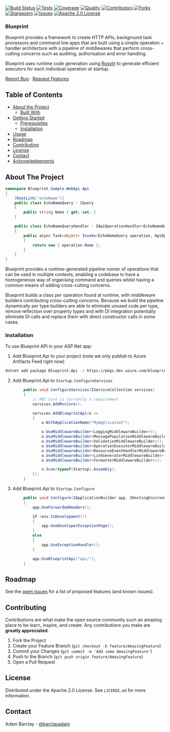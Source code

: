[![Build Status][build-shield]][build-url]
[![Tests][test-shield]][test-url]
[![Coverage][coverage-shield]][coverage-url]
[![Quality][quality-shield]][quality-url]
[![Contributors][contributors-shield]][contributors-url]
[![Forks][forks-shield]][forks-url]
[![Stargazers][stars-shield]][stars-url]
[![Issues][issues-shield]][issues-url]
[![Apache 2.0 License][license-shield]][license-url]

### Blueprint

Blueprint provides a framework to create HTTP APIs, background task processors and command line apps that
are built using a simple operation + handler architecture with a pipeline of middlewares that perform
cross-cutting concerns such as auditing, authorisation and error handling.

Blueprint uses runtime code generation using [Rosyln](https://github.com/dotnet/roslyn) to generate efficient executors for each individual 
operation at startup.

[Report Bug](https://github.com/barclayadam/blueprint/issues)
·
[Request Features](https://github.com/barclayadam/blueprint/issues)

## Table of Contents

* [About the Project](#about-the-project)
  * [Built With](#built-with)
* [Getting Started](#getting-started)
  * [Prerequisites](#prerequisites)
  * [Installation](#installation)
* [Usage](#usage)
* [Roadmap](#roadmap)
* [Contributing](#contributing)
* [License](#license)
* [Contact](#contact)
* [Acknowledgements](#acknowledgements)



<!-- ABOUT THE PROJECT -->
## About The Project

````c#
namespace Blueprint.Sample.WebApi.Api
{
    [RootLink("echoName")]
    public class EchoNameQuery : IQuery
    {
        public string Name { get; set; }
    }

    public class EchoNameQueryHandler : IApiOperationHandler<EchoNameQuery>
    {
        public async Task<object> Invoke(EchoNameQuery operation, ApiOperationContext apiOperationContext)
        {
            return new { operation.Name };
        }
    }
}
````

Blueprint provides a runtime-generated pipeline runner of operations that can be used in multiple contexts, enabling a codebase
to have a homogeneous way of organising command and queries whilst having a common means of adding cross-cutting concerns.

Blueprint builds a class per operation found at runtime, with middleware builders contributing cross-cutting concerns. Because we
build the pipeline dynamically per type builders are able to eliminate unused code per type, remove reflection over property
types and with DI integration potentially eliminate DI calls and replace them with direct constructor calls in some cases.

### Installation

To use Blueprint API in your ASP.Net app:

1. Add Blueprint.Api to your project (note we only publish to Azure Artifacts Feed right now)
```sh
dotnet add package Blueprint.Api -s https://pkgs.dev.azure.com/blueprint-api/Blueprint/_packaging/Blueprint/nuget/v3/index.json
```
2. Add Blueprint.Api to `Startup.ConfigureServices`
```c#
        public void ConfigureServices(IServiceCollection services)
        {
            // MVC Core is currently a requirement
            services.AddMvcCore();

            services.AddBlueprintApi(o =>
            {
                o.WithApplicationName("MyApplication");

                o.UseMiddlewareBuilder<LoggingMiddlewareBuilder>();
                o.UseMiddlewareBuilder<MessagePopulationMiddlewareBuilder>();
                o.UseMiddlewareBuilder<ValidationMiddlewareBuilder>();
                o.UseMiddlewareBuilder<OperationExecutorMiddlewareBuilder>();
                o.UseMiddlewareBuilder<ResourceEventHandlerMiddlewareBuilder>();
                o.UseMiddlewareBuilder<LinkGeneratorMiddlewareBuilder>();
                o.UseMiddlewareBuilder<FormatterMiddlewareBuilder>();

                o.Scan(typeof(Startup).Assembly);
            });
        }
```
3. Add Blueprint.Api to `Startup.Configure`
```c#
        public void Configure(IApplicationBuilder app, IHostingEnvironment env, ILoggerFactory loggerFactory)
        {
            app.UseForwardedHeaders();

            if (env.IsDevelopment())
            {
                app.UseDeveloperExceptionPage();
            }
            else
            {
                app.UseExceptionHandler();
            }

            app.UseBlueprintApi("api/");
        }
```

## Roadmap

See the [open issues](https://github.com/barclayadam/blueprint/issues) for a list of proposed features (and known issues).

## Contributing

Contributions are what make the open source community such an amazing place to be learn, inspire, and create. Any contributions you make are **greatly appreciated**.

1. Fork the Project
2. Create your Feature Branch (`git checkout -b feature/AmazingFeature`)
3. Commit your Changes (`git commit -m 'Add some AmazingFeature'`)
4. Push to the Branch (`git push origin feature/AmazingFeature`)
5. Open a Pull Request

<!-- LICENSE -->
## License

Distributed under the Apache 2.0 License. See `LICENSE.md` for more information.

<!-- CONTACT -->
## Contact

Adam Barclay - [@barclayadam](https://twitter.com/barclayadam)

<!-- ACKNOWLEDGEMENTS -->
<!-- TBD -->

<!-- MARKDOWN LINKS & IMAGES -->
[build-shield]: https://img.shields.io/azure-devops/build/blueprint-api/blueprint/1?style=flat-square
[build-url]: https://dev.azure.com/blueprint-api/Blueprint/_build
[test-shield]: https://img.shields.io/azure-devops/tests/blueprint-api/blueprint/1?style=flat-square
[test-url]: https://dev.azure.com/blueprint-api/Blueprint/_build
[coverage-shield]: https://img.shields.io/azure-devops/coverage/blueprint-api/blueprint/1?style=flat-square
[coverage-url]: https://dev.azure.com/blueprint-api/Blueprint/_build
[quality-shield]: https://sonarcloud.io/api/project_badges/measure?project=barclayadam_blueprint&metric=alert_status
[quality-url]: https://sonarcloud.io/dashboard?id=barclayadam_blueprint
[contributors-shield]: https://img.shields.io/github/contributors/barclayadam/blueprint.svg?style=flat-square
[contributors-url]: https://github.com/barclayadam/blueprint/graphs/contributors
[forks-shield]: https://img.shields.io/github/forks/barclayadam/blueprint.svg?style=flat-square
[forks-url]: https://github.com/barclayadam/blueprint/network/members
[stars-shield]: https://img.shields.io/github/stars/barclayadam/blueprint.svg?style=flat-square
[stars-url]: https://github.com/barclayadam/blueprint/stargazers
[issues-shield]: https://img.shields.io/github/issues/barclayadam/blueprint.svg?style=flat-square
[issues-url]: https://github.com/barclayadam/blueprint/issues
[license-shield]: https://img.shields.io/github/license/barclayadam/blueprint.svg?style=flat-square
[license-url]: https://github.com/barclayadam/blueprint/blob/master/LICENSE.md
[product-screenshot]: images/web-api-sample.png